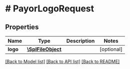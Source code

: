# # PayorLogoRequest

## Properties

Name | Type | Description | Notes
------------ | ------------- | ------------- | -------------
**logo** | [**\SplFileObject**](\SplFileObject.md) |  | [optional] 

[[Back to Model list]](../../README.md#documentation-for-models) [[Back to API list]](../../README.md#documentation-for-api-endpoints) [[Back to README]](../../README.md)


